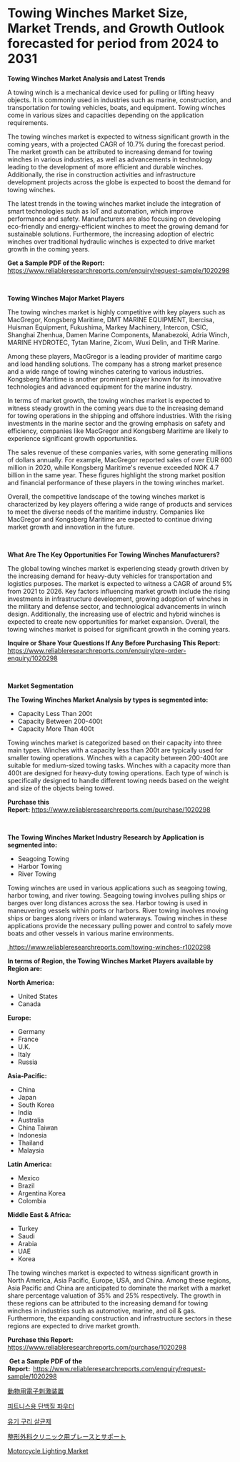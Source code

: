 <p><h1>Towing Winches Market Size, Market Trends, and Growth Outlook forecasted for period from 2024 to 2031</h1></p><p><strong>Towing Winches Market Analysis and Latest Trends</strong></p>
<p><p>A towing winch is a mechanical device used for pulling or lifting heavy objects. It is commonly used in industries such as marine, construction, and transportation for towing vehicles, boats, and equipment. Towing winches come in various sizes and capacities depending on the application requirements.</p><p>The towing winches market is expected to witness significant growth in the coming years, with a projected CAGR of 10.7% during the forecast period. The market growth can be attributed to increasing demand for towing winches in various industries, as well as advancements in technology leading to the development of more efficient and durable winches. Additionally, the rise in construction activities and infrastructure development projects across the globe is expected to boost the demand for towing winches.</p><p>The latest trends in the towing winches market include the integration of smart technologies such as IoT and automation, which improve performance and safety. Manufacturers are also focusing on developing eco-friendly and energy-efficient winches to meet the growing demand for sustainable solutions. Furthermore, the increasing adoption of electric winches over traditional hydraulic winches is expected to drive market growth in the coming years.</p></p>
<p><strong>Get a Sample PDF of the Report:&nbsp;</strong> <a href="https://www.reliableresearchreports.com/enquiry/request-sample/1020298">https://www.reliableresearchreports.com/enquiry/request-sample/1020298</a></p>
<p>&nbsp;</p>
<p><strong>Towing Winches Major Market Players</strong></p>
<p><p>The towing winches market is highly competitive with key players such as MacGregor, Kongsberg Maritime, DMT MARINE EQUIPMENT, Ibercisa, Huisman Equipment, Fukushima, Markey Machinery, Intercon, CSIC, Shanghai Zhenhua, Damen Marine Components, Manabezoki, Adria Winch, MARINE HYDROTEC, Tytan Marine, Zicom, Wuxi Delin, and THR Marine.</p><p>Among these players, MacGregor is a leading provider of maritime cargo and load handling solutions. The company has a strong market presence and a wide range of towing winches catering to various industries. Kongsberg Maritime is another prominent player known for its innovative technologies and advanced equipment for the marine industry.</p><p>In terms of market growth, the towing winches market is expected to witness steady growth in the coming years due to the increasing demand for towing operations in the shipping and offshore industries. With the rising investments in the marine sector and the growing emphasis on safety and efficiency, companies like MacGregor and Kongsberg Maritime are likely to experience significant growth opportunities.</p><p>The sales revenue of these companies varies, with some generating millions of dollars annually. For example, MacGregor reported sales of over EUR 600 million in 2020, while Kongsberg Maritime's revenue exceeded NOK 4.7 billion in the same year. These figures highlight the strong market position and financial performance of these players in the towing winches market.</p><p>Overall, the competitive landscape of the towing winches market is characterized by key players offering a wide range of products and services to meet the diverse needs of the maritime industry. Companies like MacGregor and Kongsberg Maritime are expected to continue driving market growth and innovation in the future.</p></p>
<p>&nbsp;</p>
<p><strong>What Are The Key Opportunities For Towing Winches Manufacturers?</strong></p>
<p><p>The global towing winches market is experiencing steady growth driven by the increasing demand for heavy-duty vehicles for transportation and logistics purposes. The market is expected to witness a CAGR of around 5% from 2021 to 2026. Key factors influencing market growth include the rising investments in infrastructure development, growing adoption of winches in the military and defense sector, and technological advancements in winch design. Additionally, the increasing use of electric and hybrid winches is expected to create new opportunities for market expansion. Overall, the towing winches market is poised for significant growth in the coming years.</p></p>
<p><strong>Inquire or Share Your Questions If Any Before Purchasing This Report:</strong> <a href="https://www.reliableresearchreports.com/enquiry/pre-order-enquiry/1020298">https://www.reliableresearchreports.com/enquiry/pre-order-enquiry/1020298</a></p>
<p>&nbsp;</p>
<p><strong>Market Segmentation</strong></p>
<p><strong>The Towing Winches Market Analysis by types is segmented into:</strong></p>
<p><ul><li>Capacity Less Than 200t</li><li>Capacity Between 200-400t</li><li>Capacity More Than 400t</li></ul></p>
<p><p>Towing winches market is categorized based on their capacity into three main types. Winches with a capacity less than 200t are typically used for smaller towing operations. Winches with a capacity between 200-400t are suitable for medium-sized towing tasks. Winches with a capacity more than 400t are designed for heavy-duty towing operations. Each type of winch is specifically designed to handle different towing needs based on the weight and size of the objects being towed.</p></p>
<p><strong>Purchase this Report:&nbsp;</strong><a href="https://www.reliableresearchreports.com/purchase/1020298">https://www.reliableresearchreports.com/purchase/1020298</a></p>
<p>&nbsp;</p>
<p><strong>The Towing Winches Market Industry Research by Application is segmented into:</strong></p>
<p><ul><li>Seagoing Towing</li><li>Harbor Towing</li><li>River Towing</li></ul></p>
<p><p>Towing winches are used in various applications such as seagoing towing, harbor towing, and river towing. Seagoing towing involves pulling ships or barges over long distances across the sea. Harbor towing is used in maneuvering vessels within ports or harbors. River towing involves moving ships or barges along rivers or inland waterways. Towing winches in these applications provide the necessary pulling power and control to safely move boats and other vessels in various marine environments.</p></p>
<p><a href="https://www.reliableresearchreports.com/towing-winches-r1020298">&nbsp;https://www.reliableresearchreports.com/towing-winches-r1020298</a></p>
<p><strong>In terms of Region, the Towing Winches Market Players available by Region are:</strong></p>
<p>
    <p> <strong> North America: </strong>
        <ul>
            <li>United States</li>
            <li>Canada</li>
        </ul>
        </p> 
    <p> <strong> Europe: </strong>
        <ul>
            <li>Germany</li>
            <li>France</li>
            <li>U.K.</li>
            <li>Italy</li>
            <li>Russia</li>
        </ul>
        </p> 
    <p> <strong> Asia-Pacific: </strong>
        <ul>
            <li>China</li>
            <li>Japan</li>
            <li>South Korea</li>
            <li>India</li>
            <li>Australia</li>
            <li>China Taiwan</li>
            <li>Indonesia</li>
            <li>Thailand</li>
            <li>Malaysia</li>
        </ul>
        </p> 
    <p> <strong> Latin America: </strong>
        <ul>
            <li>Mexico</li>
            <li>Brazil</li>
            <li>Argentina Korea</li>
            <li>Colombia</li>
        </ul>
        </p> 
    <p> <strong> Middle East & Africa: </strong>
        <ul>
            <li>Turkey</li>
            <li>Saudi</li>
            <li>Arabia</li>
            <li>UAE</li>
            <li>Korea</li>
        </ul>
    </p>
    </p>
<p><p>The towing winches market is expected to witness significant growth in North America, Asia Pacific, Europe, USA, and China. Among these regions, Asia Pacific and China are anticipated to dominate the market with a market share percentage valuation of 35% and 25% respectively. The growth in these regions can be attributed to the increasing demand for towing winches in industries such as automotive, marine, and oil & gas. Furthermore, the expanding construction and infrastructure sectors in these regions are expected to drive market growth.</p></p>
<p><strong>Purchase this Report: </strong><a href="https://www.reliableresearchreports.com/purchase/1020298">https://www.reliableresearchreports.com/purchase/1020298</a></p>
<p>&nbsp;<strong>Get a Sample PDF of the Report:&nbsp;&nbsp;</strong><a href="https://www.reliableresearchreports.com/enquiry/request-sample/1020298">https://www.reliableresearchreports.com/enquiry/request-sample/1020298</a></p>
<p><strong></strong></p>
<p><p><a href="https://github.com/decker5351/Market-Research-Report-List-2/blob/main/8931864159284.md">動物用電子刺激装置</a></p><p><a href="https://github.com/AidenReinger/Market-Research-Report-List-1/blob/main/5697692170821.md">피트니스용 단백질 파우더</a></p><p><a href="https://github.com/gambitz1998/Market-Research-Report-List-1/blob/main/4203895170822.md">유기 구리 살균제</a></p><p><a href="https://github.com/KaydenJohns1964/Market-Research-Report-List-2/blob/main/5670973159283.md">整形外科クリニック用ブレースとサポート</a></p><p><a href="https://github.com/cameroneffertz/Market-Research-Report-List-1/blob/main/motorcycle-lighting-market.md">Motorcycle Lighting Market</a></p></p>